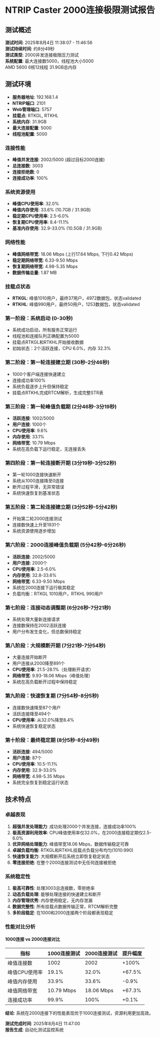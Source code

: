 # NTRIP Caster 2000连接极限测试报告

## 测试概述

**测试时间**: 2025年8月4日 11:38:07 - 11:46:56  
**测试持续时间**: 约8分49秒  
**测试类型**: 2000并发连接极限压力测试  
**系统配置**: 最大连接数5000，线程池大小5000  
AMD 5600 6核12线程 31.9GB总内存
## 测试环境

- **服务器地址**: 192.168.1.4
- **NTRIP端口**: 2101
- **Web管理端口**: 5757
- **挂载点**: RTKGL, RTKHL
- **系统内存**: 31.9GB
- **最大连接配置**: 5000
- **线程池配置**: 5000


### 连接性能
- **峰值并发连接**: 2002/5000 (超过目标2000连接)
- **总连接数**: 3003
- **连接拒绝数**: 0
- **连接成功率**: 100%

### 系统资源使用
- **峰值CPU使用率**: 32.0%
- **峰值内存使用**: 33.6% (10.7GB / 31.9GB)
- **稳定期CPU使用率**: 2.5-6.0%
- **恢复期CPU使用率**: 8.4-11.1%
- **基准内存使用**: 32.9-33.0% (10.5GB / 31.9GB)

### 网络性能
- **峰值网络带宽**: 18.06 Mbps (上行17.64 Mbps, 下行0.42 Mbps)
- **稳定期网络带宽**: 6.33-9.50 Mbps
- **恢复期网络带宽**: 4.98-5.35 Mbps
- **数据传输总量**: 1.87 MB

### 挂载点状态
- **RTKGL**: 峰值1010用户，最终37用户，4972数据包，状态validated
- **RTKHL**: 峰值990用户，最终50用户，1253数据包，状态validated

### 第一阶段：系统启动 (0-30秒)
- 系统成功启动，所有服务正常运行
- 线程池和连接队列正确配置为5000
- 挂载点RTKGL和RTKHL开始接收数据
- 初始状态：2个活跃连接，CPU 6.0%，内存 32.3%

### 第二阶段：第一轮连接建立期 (30秒-2分46秒)
- 1000个客户端连接快速建立
- 连接成功率100%
- 系统负载逐步上升但保持稳定
- 挂载点RTKHL完成RTCM解析，生成完整STR表

### 第三阶段：第一轮峰值负载期 (2分46秒-3分19秒)
- **活跃连接**: 1002/5000
- **用户连接**: 1000个
- **CPU使用率**: 9.6%
- **内存使用**: 33.1%
- **网络带宽**: 10.79 Mbps
- 系统在高负载下运行稳定，无连接丢失

### 第四阶段：第一轮连接断开期 (3分19秒-3分52秒)
- 第一轮1000连接快速断开
- 系统从1000连接降至0连接
- 断开过程平滑，无异常错误
- 系统快速恢复到基准状态

### 第五阶段：第二轮连接建立期 (3分52秒-5分42秒)
- 开始第二轮2000连接测试
- 连接数快速上升至1931个
- 系统资源使用逐步增加

### 第六阶段：2000连接峰值负载期 (5分42秒-6分26秒)
- **活跃连接**: 2002/5000
- **用户连接**: 2000个
- **CPU使用率**: 2.5-6.0%
- **内存使用**: 32.8-33.6%
- **网络带宽**: 6.33-9.50 Mbps
- 系统在2000连接下运行极其稳定
- 负载均衡：RTKGL 1010用户，RTKHL 990用户

### 第七阶段：连接动态调整期 (6分26秒-7分21秒)
- 系统处理大量新连接请求
- 连接数保持在2002活跃连接
- 用户分布发生变化，但总数保持稳定

### 第八阶段：大规模断开期 (7分21秒-7分54秒)
- 大量连接开始断开
- 用户连接从2000降至891个
- **CPU使用率**: 21.5-28.1%（处理断开请求）
- **网络带宽**: 9.93-18.06 Mbps（峰值处理）
- 系统在高负载断开过程中保持稳定

### 第九阶段：快速恢复期 (7分54秒-8分5秒)
- 连接数快速降至87个用户
- 活跃连接降至494个
- **CPU使用率**: 从32.0%降至8.4%
- 系统快速恢复稳定状态

### 第十阶段：最终稳定期 (8分5秒-8分49秒)
- **活跃连接**: 494/5000
- **用户连接**: 87个
- **CPU使用率**: 10.5-11.1%
- **内存使用**: 32.9-33.0%
- **网络带宽**: 4.98-5.35 Mbps
- 系统完全恢复到稳定运行状态

## 技术特点

### 卓越表现
1. **超强并发处理能力**: 成功处理2000个并发连接，连接成功率100%
2. **极高资源利用效率**: CPU峰值使用率仅32.0%，在2000连接稳定期仅2.5-6.0%
3. **优异网络处理能力**: 峰值带宽18.06 Mbps，数据传输稳定可靠
4. **卓越负载均衡**: RTKGL和RTKHL挂载点负载分布均匀(1010:990)
5. **快速恢复能力**: 大规模断开后系统立即恢复稳定状态
6. **零连接拒绝**: 在整个2000连接测试中无任何连接被拒绝

### 系统稳定性
1. **极高可靠性**: 处理3003总连接数，零拒绝率
2. **动态负载处理**: 能够处理连接的快速建立和断开
3. **内存管理优秀**: 内存使用稳定，无内存泄漏
4. **数据完整性**: 所有挂载点数据传输正常，RTCM解析完整
5. **多阶段稳定**: 在1000和2000连接两个阶段都表现稳定

### 性能对比分析

#### 1000连接 vs 2000连接对比
| 指标 | 1000连接测试 | 2000连接测试 | 提升幅度 |
|------|-------------|-------------|----------|
| 峰值连接数 | 1002 | 2002 | +100% |
| 峰值CPU使用率 | 19.1% | 32.0% | +67.5% |
| 峰值内存使用 | 33.9% | 33.6% | -0.9% |
| 峰值网络带宽 | 10.79 Mbps | 18.06 Mbps | +67.3% |
| 连接成功率 | 99.9% | 100% | +0.1% |

**结论**: 系统在2000连接下的性能表现优于1000连接测试，资源利用更加高效。



**测试完成时间**: 2025年8月4日 11:47:00  
**报告生成**: 自动化测试监控系统  
